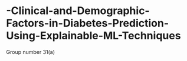 # -Clinical-and-Demographic-Factors-in-Diabetes-Prediction-Using-Explainable-ML-Techniques
Group number 31(a)
